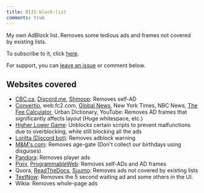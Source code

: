 ```yaml
---
title: 0131-block-list
comments: true
---
```


My own AdBlock list. Removes some tedious ads and frames not covered by existing lists.

To subscribe to it, click [here](abp:subscribe?location=https://raw.githubusercontent.com/austinhuang0131/0131-block-list/master/list.txt&title=0131List).

For support, you can [leave an issue](https://github.com/austinhuang0131/0131-block-list/issues) or comment below.

## Websites covered
* [CBC.ca](https://cbc.ca), [Discord.me](https://discord.me), [Shmoop](http://shmoop.com): Removes self-AD
* [Convertio](https://convertio.co/), web.fc2.com, [Global News](https://globalnews.ca), New York Times, NBC News, [The Fee Calculator](http://thefeecalculator.com), Urban Dictionary, YouTube: Removes AD frames that significantly affects layout (Huge whitespace, etc.)
* [Higher Lower Game](http://www.higherlowergame.com/): Unblocks certain scripts to prevent malfunctions due to overblocking, while still blocking all the ads
* [Loritta (Discord bot)](http://loritta.website): Removes adblock warning
* [M&M's.com](http://mms.com): Removes age-gate (Don't collect our birthdays using disguises)
* [Pandora](http://pandora.tv): Removes player ads
* [Pixiv](http://pixiv.net), [ProgrammableWeb](http://programmableweb.com): Removes self-ADs and AD frames
* Quora, [ReadTheDocs](https://rtfd.io), [Suumo](http://suumo.jp): Removes ads not covered by existing lists
* [TextNow](https://textnow.com/messaging): Removes the 5 second waiting ad and some others in the UI.
* Wikia: Removes whole-page ads
